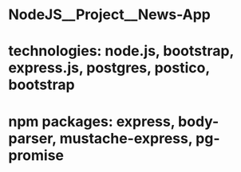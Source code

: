 # NodeJS__Project__News-App
# technologies: node.js, bootstrap, express.js, postgres, postico, bootstrap
# npm packages: express, body-parser, mustache-express, pg-promise